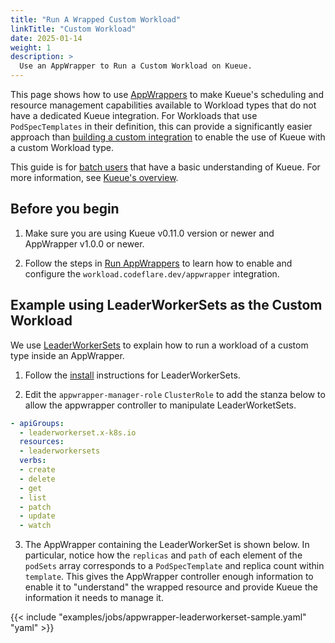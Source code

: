```yaml
---
title: "Run A Wrapped Custom Workload"
linkTitle: "Custom Workload"
date: 2025-01-14
weight: 1
description: >
  Use an AppWrapper to Run a Custom Workload on Kueue.
---
```


This page shows how to use [AppWrappers](https://project-codeflare.github.io/appwrapper/) to make
Kueue's scheduling and resource management capabilities available to Workload types that do not have a dedicated
Kueue integration.  For Workloads that use `PodSpecTemplates` in their definition, this can provide
a significantly easier approach than [building a custom integration](/docs/tasks/dev/integrate_a_custom_job)
to enable the use of Kueue with a custom Workload type.

This guide is for [batch users](/docs/tasks#batch-user) that have a basic understanding of Kueue. For more information, see [Kueue's overview](/docs/overview).

## Before you begin

1. Make sure you are using Kueue v0.11.0 version or newer and AppWrapper v1.0.0 or newer.

2. Follow the steps in [Run AppWrappers](/docs/tasks/run/appwrappers/#before-you-begin)
to learn how to enable and configure the `workload.codeflare.dev/appwrapper` integration.

## Example using LeaderWorkerSets as the Custom Workload

We use [LeaderWorkerSets](https://github.com/kubernetes-sigs/lws) to explain how to
run a workload of a custom type inside an AppWrapper.

1. Follow the [install](https://github.com/kubernetes-sigs/lws/blob/main/docs/setup/install.md)
instructions for LeaderWorkerSets.

2. Edit the `appwrapper-manager-role` `ClusterRole` to add the stanza below to allow
the appwrapper controller to manipulate LeaderWorketSets.
```yaml
- apiGroups:
  - leaderworkerset.x-k8s.io
  resources:
  - leaderworkersets
  verbs:
  - create
  - delete
  - get
  - list
  - patch
  - update
  - watch
```

3. The AppWrapper containing the LeaderWorkerSet is shown below.
In particular, notice how the `replicas` and `path` of each element of the `podSets` array
corresponds to a `PodSpecTemplate` and replica count within `template`.
This gives the AppWrapper controller enough information to enable
it to "understand" the wrapped resource and provide Kueue the information it needs to
manage it.

{{< include "examples/jobs/appwrapper-leaderworkerset-sample.yaml" "yaml" >}}

